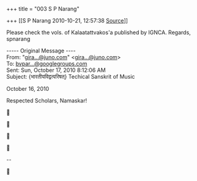 +++
title = "003 S P Narang"

+++
[[S P Narang	2010-10-21, 12:57:38 [Source](https://groups.google.com/g/bvparishat/c/p_6_sbrXzEw)]]



Please check the vols. of Kalaatattvakos'a published by IGNCA. Regards, spnarang

----- Original Message ----  
From: "[gira...@juno.com]()" \<[gira...@juno.com]()\>  
To: [bvpar...@googlegroups.com]()  
Sent: Sun, October 17, 2010 8:12:06 AM  
Subject: {भारतीयविद्वत्परिषत्} Techical Sanskrit of Music

October 16, 2010

Respected Scholars, Namaskar!









--  



